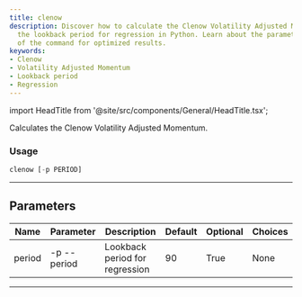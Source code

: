 ```yaml
---
title: clenow
description: Discover how to calculate the Clenow Volatility Adjusted Momentum using
  the lookback period for regression in Python. Learn about the parameters and usage
  of the command for optimized results.
keywords:
- Clenow
- Volatility Adjusted Momentum
- Lookback period
- Regression
---
```


import HeadTitle from '@site/src/components/General/HeadTitle.tsx';

<HeadTitle title="etf /ta/clenow - Reference | OpenBB Terminal Docs" />

Calculates the Clenow Volatility Adjusted Momentum.

### Usage

```python wordwrap
clenow [-p PERIOD]
```

---

## Parameters

| Name | Parameter | Description | Default | Optional | Choices |
| ---- | --------- | ----------- | ------- | -------- | ------- |
| period | -p  --period | Lookback period for regression | 90 | True | None |

---

